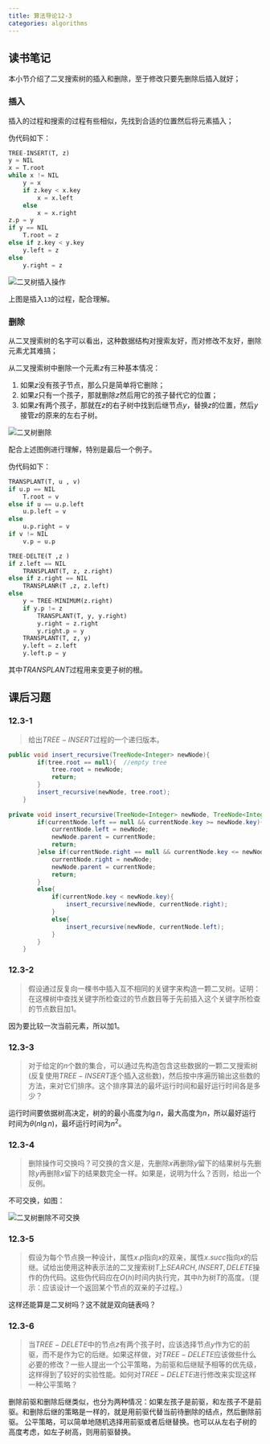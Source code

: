 ```yaml
---
title: 算法导论12-3
categories: algorithms
---
```


## 读书笔记

本小节介绍了二叉搜索树的插入和删除，至于修改只要先删除后插入就好；

### 插入

插入的过程和搜索的过程有些相似，先找到合适的位置然后将元素插入；

伪代码如下：

```python
TREE-INSERT(T, z)
y = NIL
x = T.root
while x != NIL
	y = x
	if z.key < x.key
		x = x.left
	else 
		x = x.right
z.p = y
if y == NIL
	T.root = z
else if z.key < y.key
	y.left = z
else 
	y.right = z
```

![二叉树插入操作](../assets/images/2020/01/24/binary_tree_insert.png)

上图是插入`13`的过程，配合理解。

### 删除

从二叉搜索树的名字可以看出，这种数据结构对搜索友好，而对修改不友好，删除元素尤其难搞；

从二叉搜索树中删除一个元素$z$有三种基本情况：

1. 如果$z$没有孩子节点，那么只是简单将它删除；
2. 如果$z$只有一个孩子，那就删除$z$然后用它的孩子替代它的位置；
3. 如果$z$有两个孩子，那就在$z$的右子树中找到后继节点$y$，替换$z$的位置，然后$y$接管$z$的原来的左右子树。

![二叉树删除](../assets/images/2020/01/24/binary_tree_delete.png)

配合上述图例进行理解，特别是最后一个例子。

伪代码如下：

```python
TRANSPLANT(T, u , v)
if u.p == NIL
	T.root = v
else if u == u.p.left
	u.p.left = v
else 
	u.p.right = v
if v != NIL
	v.p = u.p
```

```python
TREE-DELTE(T ,z )
if z.left == NIL
	TRANSPLANT(T, z, z.right)
else if z.right == NIL
	TRANSPLANR(T ,z, z.left)
else 
	y = TREE-MINIMUM(z.right)
	if y.p != z
		TRANSPLANT(T, y, y.right)
		y.right = z.right
		y.right.p = y
	TRANSPLANT(T, z, y)
	y.left = z.left
	y.left.p = y
```

其中$TRANSPLANT$过程用来变更子树的根。

## 课后习题

### 12.3-1

> 给出$TREE-INSERT$过程的一个递归版本。

```java
public void insert_recursive(TreeNode<Integer> newNode){
		if(tree.root == null){	//empty tree
			tree.root = newNode;
			return;
		}
		insert_recursive(newNode, tree.root);
	}
	
private void insert_recursive(TreeNode<Integer> newNode, TreeNode<Integer> currentNode){
		if(currentNode.left == null && currentNode.key >= newNode.key){	
			currentNode.left = newNode;
			newNode.parent = currentNode;
			return;
		}else if(currentNode.right == null && currentNode.key <= newNode.key){
			currentNode.right = newNode;
			newNode.parent = currentNode;
			return;
		}
		else{
			if(currentNode.key < newNode.key){
				insert_recursive(newNode, currentNode.right);
			}
			else{
				insert_recursive(newNode, currentNode.left);
			}
		}
	}
```

### 12.3-2

> 假设通过反复向一棵书中插入互不相同的关键字来构造一颗二叉树。证明：在这棵树中查找关键字所检查过的节点数目等于先前插入这个关键字所检查的节点数目加$1$。

因为要比较一次当前元素，所以加$1$。

### 12.3-3

> 对于给定的$n$个数的集合，可以通过先构造包含这些数据的一颗二叉搜索树(反复使用$TREE-INSERT$逐个插入这些数)，然后按中序遍历输出这些数的方法，来对它们排序。这个排序算法的最坏运行时间和最好运行时间各是多少？

运行时间要依据树高决定，树的的最小高度为$\lg{n}$，最大高度为$n$，所以最好运行时间为$\theta(n\lg{n})$，最坏运行时间为$n^2$。

### 12.3-4

> 删除操作可交换吗？可交换的含义是，先删除$x$再删除$y$留下的结果树与先删除$y$再删除$x$留下的结果数完全一样。如果是，说明为什么？否则，给出一个反例。

不可交换，如图：

![二叉树删除不可交换](../assets/images/2020/01/24/12.3-4.png)

### 12.3-5

> 假设为每个节点换一种设计，属性$x.p$指向$x$的双亲，属性$x.succ$指向$x$的后继。试给出使用这种表示法的二叉搜索树$T$上$SEARCH,INSERT,DELETE$操作的伪代码。这些伪代码应在$O(h)$时间内执行完，其中$h$为树$T$的高度。（提示：应该设计一个返回某个节点的双亲的子过程。）

这样还能算是二叉树吗？这不就是双向链表吗？

### 12.3-6

> 当$TREE-DELETE$中的节点$z$有两个孩子时，应该选择节点$y$作为它的前驱，而不是作为它的后继。如果这样做，对$TREE-DELETE$应该做些什么必要的修改？一些人提出一个公平策略，为前驱和后继赋予相等的优先级，这样得到了较好的实验性能。如何对$TREE-DELETE$进行修改来实现这样一种公平策略？

删除前驱和删除后继类似，也分为两种情况：如果左孩子是前驱，和左孩子不是前驱。和删除后继的策略是一样的，就是用前驱代替当前待删除的结点，然后删除前驱。
 公平策略，可以简单地随机选择用前驱或者后继替换。也可以从左右子树的高度考虑，如左子树高，则用前驱替换。